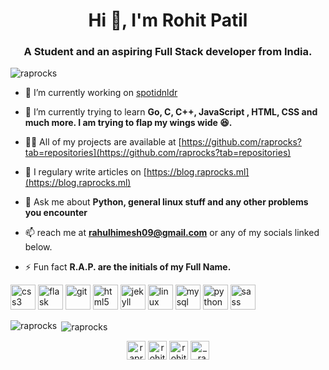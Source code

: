<h1 align="center">Hi 👋, I'm Rohit Patil</h1>
<h3 align="center">A Student and an aspiring Full Stack developer from India.</h3>

<p align="left"> <img src="https://komarev.com/ghpvc/?username=raprocks" alt="raprocks" /> </p>

- 🔭 I’m currently working on [spotidnldr](https://github.com/raprocks/spotidnldr)

- 🌱 I’m currently trying to learn **Go, C, C++, JavaScript , HTML, CSS and much more. I am trying to flap my wings wide 😆.**

- 👨‍💻 All of my projects are available at [https://github.com/raprocks?tab=repositories](https://github.com/raprocks?tab=repositories)

- 📝 I regulary write articles on [https://blog.raprocks.ml](https://blog.raprocks.ml)

- 💬 Ask me about **Python, general linux stuff and any other problems you encounter**

- 📫 reach me at **rahulhimesh09@gmail.com** or any of my socials linked below.

- ⚡ Fun fact **R.A.P. are the initials of my Full Name.**

<p align="left"><img src="https://devicons.github.io/devicon/devicon.git/icons/css3/css3-original-wordmark.svg" alt="css3" width="40" height="40"/> <img src="https://www.vectorlogo.zone/logos/pocoo_flask/pocoo_flask-icon.svg" alt="flask" width="40" height="40"/> <img src="https://www.vectorlogo.zone/logos/git-scm/git-scm-icon.svg" alt="git" width="40" height="40"/> <img src="https://devicons.github.io/devicon/devicon.git/icons/html5/html5-original-wordmark.svg" alt="html5" width="40" height="40"/> <img src="https://www.vectorlogo.zone/logos/jekyllrb/jekyllrb-icon.svg" alt="jekyll" width="40" height="40"/> <img src="https://devicons.github.io/devicon/devicon.git/icons/linux/linux-original.svg" alt="linux" width="40" height="40"/> <img src="https://devicons.github.io/devicon/devicon.git/icons/mysql/mysql-original-wordmark.svg" alt="mysql" width="40" height="40"/> <img src="https://devicons.github.io/devicon/devicon.git/icons/python/python-original.svg" alt="python" width="40" height="40"/> <img src="https://devicons.github.io/devicon/devicon.git/icons/sass/sass-original.svg" alt="sass" width="40" height="40"/></p><p><img align="left" src="https://github-readme-stats.vercel.app/api/top-langs/?username=raprocks&layout=compact&hide=html" alt="raprocks" /></p>

<p>&nbsp;<img align="center" src="https://github-readme-stats.vercel.app/api?username=raprocks&show_icons=true" alt="raprocks" /></p>

<p align="center">
<a href="https://twitter.com/raprocks9421" target="blank"><img align="center" src="https://cdn.jsdelivr.net/npm/simple-icons@3.0.1/icons/twitter.svg" alt="raprocks9421" height="30" width="30" /></a>
<a href="https://linkedin.com/in/rohit-patil-9078b31a1" target="blank"><img align="center" src="https://cdn.jsdelivr.net/npm/simple-icons@3.0.1/icons/linkedin.svg" alt="rohit-patil-9078b31a1" height="30" width="30" /></a>
<a href="https://fb.com/rohit.rap.9401" target="blank"><img align="center" src="https://cdn.jsdelivr.net/npm/simple-icons@3.0.1/icons/facebook.svg" alt="rohit.rap.9401" height="30" width="30" /></a>
<a href="https://instagram.com/__rap_rocks__" target="blank"><img align="center" src="https://cdn.jsdelivr.net/npm/simple-icons@3.0.1/icons/instagram.svg" alt="__rap_rocks__" height="30" width="30" /></a>
</p>
